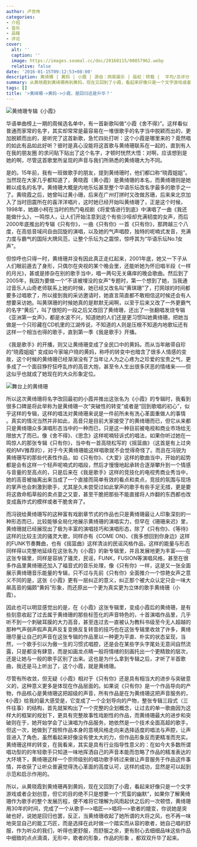 ```yaml
---
author: 卢世伟
categories:
- 介绍
- 音乐
- 品碟
- 评论
cover:
  alt: ''
  caption: ''
  image: https://images.soomal.cc/doc/20160115/00057962.webp
  relative: false
date: '2016-01-15T09:12:53+08:00'
description: 黄绮珊 | 黄妈 | 小霞 | 源自：网易娱乐 | 版权：转载 |  平均/总评分：09.00/45
summary: 从黄晓霞到黄绮珊再到黄妈，现在又回到了小霞，看起来好像只是一个文字游戏或者企划创意，但它的目的绝不只是想要一个“荒蛮的幽默”，如果你了解黄绮珊作为歌手的整个发展历程，便不难将它理解为风雨起伏之后的一次顿悟，黄绮珊用30年的时间，完成了一个从歌手―>唱匠―>唱将―>歌者的嬗变……
tags: []
title: '>黄绮珊->黄妈->小霞，是回归还是升华？'
---
```


![黄绮珊专辑《小霞》](https://images.soomal.cc/doc/20160111/00057878.webp)





华语单曲榜上一期的周候选名单中，有一首新歌叫做“小霞《舍不得》”。这样看似普通而家常的名字，其实却常常是最容易在一堆很歌手的名字当中脱颖而出的，更加脱颖而出的，是听完了这首新歌，急忙四处打听：这个小霞是哪里来的？竟然唱的如此有品如此好听？彼时是真心没能将这首歌与黄绮珊联系在一起的，直到有人在我的朋友圈 的求问贴下贴出了这个名字，才顿时恍然大悟：对啊，应该想到是她的啊，尽管这首歌里所呈现的声音与我们所熟悉的黄绮珊大为不同。

是的。15年前，我有一班做歌手的朋友，提到黄绮珊时，他们都口称“晓霞姐姐”。当然现在大家几乎都知道了，黄晓霞（黄小霞）是黄绮珊的本名，而黄绮珊则是她赖以成名的名字。黄绮珊大概是内地乐坛甚至整个华语乐坛改名字最多的歌手之一了。黄晓霞之后，她曾叫过黄小珊，后来在广州打拼时又改做苏珊，后来来北京加入了当时田震所在的喜洋洋唱片，这时她已经开始叫黄绮珊了，正是这个时候，1998年，她跟小柯在当时的热门电视剧《将爱情进行到底》中演唱了一曲《我还能做什么》，一鸣惊人，让人们开始注意到这个有些沙哑却充满韧度的女声，而后2000年底推出的专辑《只有你》，一曲《只有你》一首《只有你》，那跨越三个八度，在高低音域间自由回旋的演唱，以及她的气声唱腔，独特的呢喃式发音，充满力度与霸气的国际大牌风范，让整个乐坛为之震惊，惊呼其为“华语乐坛No.1女声”。

但惊呼也只得一时，黄绮珊并没有因此真正走红起来，2001年底，她又一下子从人们眼前遁去了身形，只偶尔在央视的某个晚会里，还能听她为怀旧唱半段《一样的月光》，甚或是掺杂在别的歌手当中，唱一两句无关痛痒的晚会歌曲。然后到了2005年，我因为要做一个“不该被埋没的女声”专题时，第一个想到了她，当我通过音乐人山奇老师联系上她的时候，她已经又改名叫“黄琪珊”了，打网球的时间都要多过唱歌了，所以接到我的采访邀请时，她直言简直都不敢相信这时候还会有人想要采访她。叫黄琪珊的时候她真的是默默无闻啊，以至于后来又改了一外更霸气的名字“黄后”，叫了很短的一段之后又改回了黄绮珊，还出了一张翻唱发烧专辑《亚洲第一女声》，都是水波不兴，知道她的人们还是更习惯叫她黄绮珊，把她当做是一个只珍藏在CD机里的江湖传说，不知道的人则是压根不知道内地歌坛还有这样一个相当也得的歌手，直到第一季《我是歌手》开播。

《我是歌手》的开播，则又让黄绮珊变成了全民口中的黄妈。而从当年敝帚自珍的“晓霞姐姐” 变成如今家喻户晓的黄妈，称呼的转变中也暗含了很多人情感的变故，这个时候的黄绮珊已经渐渐没有了当年让人为之心疼为之珍爱的宝贵之气，更多成了一个面目狰狞狂呼乱炸的高音大炮，甚至令人生出很多厌恶的情绪来――但这似乎也就成了她现在的大众形象定位。

![舞台上的黄绮珊](https://images.soomal.cc/doc/20160115/00057962.webp)





所以这次黄绮珊将名字改回最初的小霞并推出这张名为《小霞》的专辑时，我看到很多口碑是将此举称为是黄绮珊一次“突破性的转变”或者是“回到歌唱的初心”，似乎这样的专辑，这样的唱法对黄绮珊来说是一件前所未有洗心革面重做人的事情 。真实的情况当然并非如此，高音只是目前大家接受了的黄绮珊而已，但它从来都只是黄绮珊众多演唱形态当中的一种而已，只是这一种目前被电视和商业市场给无限放大了而已。像《舍不得》、《思念》这样呢喃轻诉式的唱法，如果你听过她在一鸣惊人的那张专辑《只有你》，当中有一首高晓松写的《摇篮曲》（这首是有上过央视的MV推荐的），对于今天黄绮珊能这样唱歌就不会觉得奇怪了。而且在冯锐为黄绮珊写的那些代表性作品，如《只有你》、《大爱》这样的歌曲当中，开始的起势都是会有这样一个轻声呢喃式的唱段，然后才慢慢地起承转合逐渐攀升到一个情感与音量的至高点的，只是后来在《我是歌手》这样的竞技化的电视秀商业秀当中，她的高音被抽离出来当成了一个直接而简单有效的看点和卖点，竞技的氛围与现场的掌声也会刺激到歌手，尤其是久未尝受过如此掌声的歌手有些手足无措，更是要将这救命稻草般的卖点耍之又耍，甚至干脆把那些不能直接将人炸翻的东西都也改变成轰炸式的模样或者干脆舍弃了。

而冯锐给黄绮珊写的这种富有戏剧章节式的作品也只是黄绮珊最让人印象深刻的一种形态而已，比较能够全局化地展示黄绮珊的演唱实力，但早在《珊珊来迟》里，黄绮珊就已经展现出了极为丰富的演唱技巧和演唱形态，除了《只有你》、《等待》这样的比较主流的骚灵大歌，同样亦有《COME ON》、《我多想回到你身边》这样的FUNK节奏舞曲，也有《摇篮曲》这样清淡的民谣风格作品，这样的能量与形态同样得以完整地延续在这张名为《小霞》的新专辑里，并且发展地更为丰富――在这张专辑里，同样是容纳了骚灵，民谣，FUNK，FUSION等演唱风格，甚至在很多作品里黄绮珊还加入了福音式的音乐处理，像《只有你》一样，这是又一张全面展示黄绮珊音乐能量的专辑，只不过与先前《只有你》全面推介一个惊艳女声之意义不同的是，这张《小霞》更有一层纠正的意义，纠正那个被大众认定只会一味大飙高音的偏颇“黄妈”形象，而还原出一个更为真实更为立体的歌手黄绮珊（小霞）。

因此也可以明显感觉出的是，在《小霞》这张专辑里，变成小霞后的黄绮珊，是有些刻意收起了过去属于黄绮珊的那些标签化的声音特色的，十首演唱作品里，几乎听不到一个刺破耳膜的大力高音，甚至连过去一直被认为教科书级至今无人超越的那种气声弱声假声真声反复变换反复转音的技巧也在这张专辑里收敛了许多，黄绮珊尽量让自己的声音在这张专辑的作品里以一种更为平直、朴实的状态呈现，当然，一个歌手引以为傲一生的习惯式唱腔，还是会在某些字头字尾处无意间自然流露，只是都没有肆意，而是如画龙点睛一般将情绪的刻画托出一个更精致的层次，还是让她与一般的歌手区别了出来。这也是为什么拿到专辑之后，才听了半首歌曲，我还是马上听出了，这个小霞，就是黄绮珊。

尽管有所收敛，但无疑《小霞》相对于《只有你》还是具有相当大的进步与突破意义的，这种意义更多是体现在作品层面的。如果说《只有你》是一个作品导向的产物，作品核心是黄绮珊这把超级的声音，所有作品是在为黄绮珊这把声音服务的，《小霞》给我的最大感受是，它变成了一个企划导向的产物，整张专辑三段式（三件往事）的结构，首先就架构出了一个完整的企划概念，让过去的单一歌曲因为这样大的框架的规划下，更具有完整故事性戏剧性的作品，而黄绮珊最大的进步和突破则在于，她开始学会了让演唱为作品服务，她依然是一个技术全面高超的歌手，但这一次，她做到了按照作品本身的意境风格走向来选择适度的唱法与声腔，让声音进入了角色，虽然看起来好像没有使太大的力，但作品形象反而更精准而充实。黄绮珊这样的转变，在我看来，其实是具有行业指导性意义的：在如今大多数所谓唱功型的的年轻歌手只知道一味地挥洒自己的声音本能而忽略了作品的精准表达的大环境下，黄绮珊这样一个宗师级别的唱功歌手转过来做让声音服务于作品这件事情，并收获了让听众普遍觉得洗心革面的高度认可，这样的成功，显然是可以起到示范和启示作用的。

所以，从黄晓霞到黄绮珊再到黄妈，现在又回到了小霞，看起来好像只是一个文字游戏或者企划创意，但它的目的绝不只是想要一个“荒蛮的幽默”，如果你了解黄绮珊作为歌手的整个发展历程，便不难将它理解为风雨起伏之后的一次顿悟，黄绮珊用30年的时间，完成了一个从歌手―>唱匠―>唱将―>歌者的嬗变，你说她是突破也好，说她是回归也罢，反正，当黄绮珊收起了她所谓的大将之风，也不再一味地突显自己的能工巧匠，而是选择在此时做一个踏实而从容的歌者，她自己唱的舒服，作为听众的我们，听得也更舒服，而舒服之余，更有耐心去细细品味这些作品中细致的点点滴滴，无形中，歌者的形象，作品的形象 ，都双双升华了起来。